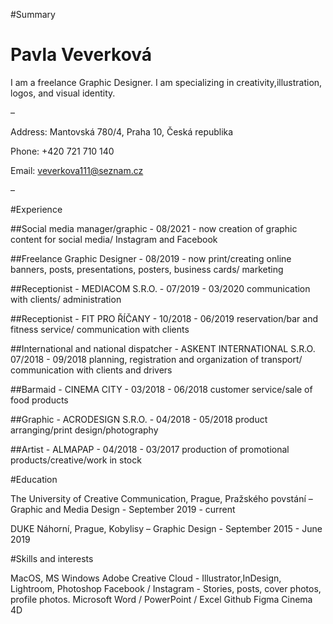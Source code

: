 #Summary
# Pavla Veverková

I am a freelance Graphic Designer. I am specializing in creativity,illustration, logos, and visual identity.

–

Address: Mantovská 780/4, Praha 10, Česká republika

Phone: +420 721 710 140

Email: veverkova111@seznam.cz

–


#Experience

##Social media manager/graphic - 08/2021 - now
creation of graphic content for social media/ Instagram and Facebook

##Freelance Graphic Designer - 08/2019 - now
print/creating online banners, posts, presentations, posters, business cards/ marketing

##Receptionist - MEDIACOM S.R.O. - 07/2019 - 03/2020
communication with clients/ administration

##Receptionist - FIT PRO ŘÍČANY - 10/2018 - 06/2019
reservation/bar and fitness service/ communication with clients

##International and national dispatcher - ASKENT INTERNATIONAL S.R.O. 07/2018 - 09/2018
planning, registration and organization of transport/ communication with clients and drivers

##Barmaid - CINEMA CITY - 03/2018 - 06/2018
customer service/sale of food products

##Graphic - ACRODESIGN S.R.O. - 04/2018 - 05/2018
product arranging/print design/photography

##Artist - ALMAPAP - 04/2018 - 03/2017
production of promotional products/creative/work in stock

#Education

The University of Creative Communication, Prague, Pražského povstání – Graphic and Media Design - September 2019 - current

DUKE Náhorní, Prague, Kobylisy – Graphic Design - September 2015 - June 2019

#Skills and interests

MacOS, MS Windows
Adobe Creative Cloud - Illustrator,InDesign, Lightroom, Photoshop
Facebook / Instagram - Stories, posts, cover photos, profile photos.
Microsoft Word / PowerPoint / Excel
Github
Figma
Cinema 4D
